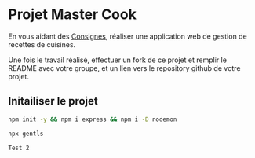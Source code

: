 
# Projet Master Cook

En vous aidant des [Consignes](Consignes.md), réaliser une application web de gestion de recettes de cuisines.

Une fois le travail réalisé, effectuer un fork de ce projet et remplir le README avec votre groupe, et un lien vers le repository github de votre projet.


## Initailiser le projet

```bash
npm init -y && npm i express && npm i -D nodemon
```

```bash
npx gentls 
```
```
Test 2
```